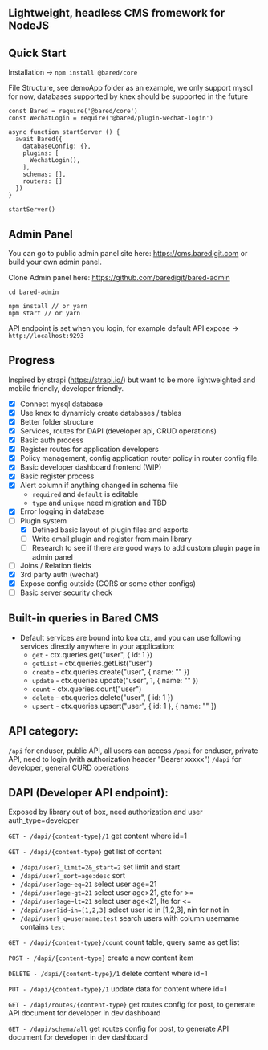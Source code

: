 ## Lightweight, headless CMS fromework for NodeJS

## Quick Start

Installation -> `npm install @bared/core`

File Structure, see demoApp folder as an example, we only support mysql for now, databases supported by knex should be supported in the future
```
const Bared = require('@bared/core')
const WechatLogin = require('@bared/plugin-wechat-login')

async function startServer () {
  await Bared({
    databaseConfig: {},
    plugins: [
      WechatLogin(),
    ],
    schemas: [],
    routers: []
  })
}

startServer()
```

## Admin Panel

You can go to public admin panel site here: https://cms.baredigit.com or build your own admin panel.

Clone Admin panel here: https://github.com/baredigit/bared-admin
```
cd bared-admin

npm install // or yarn
npm start // or yarn
```

API endpoint is set when you login, for example default API expose -> `http://localhost:9293`

## Progress

Inspired by strapi (https://strapi.io/) but want to be more lightweighted and mobile friendly, developer friendly.

- [x] Connect mysql database
- [x] Use knex to dynamicly create databases / tables
- [x] Better folder structure
- [x] Services, routes for DAPI (developer api, CRUD operations)
- [x] Basic auth process
- [x] Register routes for application developers
- [x] Policy management, config application router policy in router config file.
- [x] Basic developer dashboard frontend (WIP)
- [x] Basic register process
- [x] Alert column if anything changed in schema file
  * `required` and `default` is editable
  * `type` and `unique` need migration and TBD
- [x] Error logging in database
- [ ] Plugin system
  * [x] Defined basic layout of plugin files and exports
  * [ ] Write email plugin and register from main library
  * [ ] Research to see if there are good ways to add custom plugin page in admin panel
- [ ] Joins / Relation fields
- [x] 3rd party auth (wechat)
- [x] Expose config outside (CORS or some other configs)
- [ ] Basic server security check

## Built-in queries in Bared CMS

* Default services are bound into koa ctx, and you can use following services directly anywhere in your application:
  * `get` - ctx.queries.get("user", { id: 1 })
  * `getList` - ctx.queries.getList("user")
  * `create` - ctx.queries.create("user", { name: "" })
  * `update` - ctx.queries.update("user", 1, { name: "" })
  * `count` - ctx.queries.count("user")
  * `delete` - ctx.queries.delete("user", { id: 1 })
  * `upsert` - ctx.queries.upsert("user", { id: 1 }, { name: "" })

## API category:

`/api` for enduser, public API, all users can access
`/papi` for enduser, private API, need to login (with authorization header "Bearer xxxxx")
`/dapi` for developer, general CURD operations

## DAPI (Developer API endpoint):

Exposed by library out of box, need authorization and user auth_type=developer

`GET - /dapi/{content-type}/1` get content where id=1

`GET - /dapi/{content-type}` get list of content
  * `/dapi/user?_limit=2&_start=2` set limit and start
  * `/dapi/user?_sort=age:desc` sort
  * `/dapi/user?age~eq=21` select user age=21
  * `/dapi/user?age~gt=21` select user age>21, gte for >=
  * `/dapi/user?age~lt=21` select user age<21, lte for <=
  * `/dapi/user?id~in=[1,2,3]` select user id in [1,2,3], nin for not in
  * `/dapi/user?_q=username:test` search users with column username contains `test`

`GET - /dapi/{content-type}/count` count table, query same as get list

`POST - /dapi/{content-type}` create a new content item

`DELETE - /dapi/{content-type}/1` delete content where id=1

`PUT - /dapi/{content-type}/1` update data for content where id=1

`GET - /dapi/routes/{content-type}` get routes config for post, to generate API document for developer in dev dashboard

`GET - /dapi/schema/all` get routes config for post, to generate API document for developer in dev dashboard
